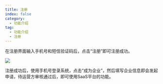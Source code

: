 ```yaml
---
title: 注册
index: false
category:
  - 功能介绍
tag:
  - 功能介绍
  - 注册
---
```


在注册界面输入手机号和短信验证码后，点击“注册”即可注册成功。



![](/images/intro/操作_注册页.png)



注册成功后，使用手机号登录系统，点击“成为企业”，然后填写企业信息即会发起申请，待运营方审核通过后，即可使用SaaS平台的功能。